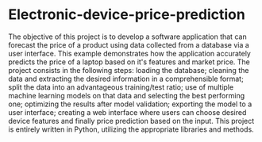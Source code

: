 # Electronic-device-price-prediction
 The objective of this project is to develop a software application that can forecast the price of a product using data collected from a database via a user interface. This example demonstrates
how the application accurately predicts the price of a laptop based on it's features and market price.
 The project consists in the following steps: loading the database; cleaning the data and extracting the desired information in a comprehensible format; split the data into an advantageous training/test ratio; use of multiple machine learning models on that data and selecting the best performing one; optimizing the results after model validation; exporting the model to a user interface; creating a web interface where users can choose desired device features and finally price prediction based on the input.
 This project is entirely written in Python, utilizing the appropriate libraries and methods.
